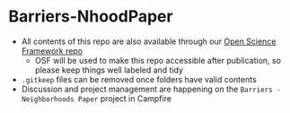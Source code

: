 # Barriers-NhoodPaper

* All contents of this repo are also available through our [Open Science Framework repo](https://osf.io/sxuze/)
    * OSF will be used to make this repo accessible after publication, so please keep things well labeled and tidy
* `.gitkeep` files can be removed once folders have valid contents
* Discussion and project management are happening on the `Barriers - Neighborhoods Paper` project in Campfire
